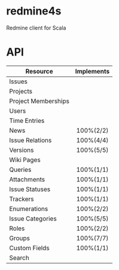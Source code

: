 # redmine4s
Redmine client for Scala

# API

| Resource                    | Implements   |
|-----------------------------|:------------:|
| Issues                      |              |
| Projects                    |              |
| Project Memberships         |              |
| Users                       |              |
| Time Entries                |              |
| News                        | 100%(2/2)    |
| Issue Relations             | 100%(4/4)    |
| Versions                    | 100%(5/5)    |
| Wiki Pages                  |              |
| Queries                     | 100%(1/1)    |
| Attachments                 | 100%(1/1)    |
| Issue Statuses              | 100%(1/1)    |
| Trackers                    | 100%(1/1)    |
| Enumerations                | 100%(2/2)    |
| Issue Categories            | 100%(5/5)    |
| Roles                       | 100%(2/2)    |
| Groups                      | 100%(7/7)    |
| Custom Fields               | 100%(1/1)    |
| Search                      |              |
